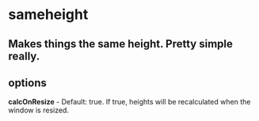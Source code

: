 
sameheight
==========

Makes things the same height. Pretty simple really.
---------------------------------------------------

options
-------

**calcOnResize** - Default: true. If true, heights will be recalculated when the window is resized.
